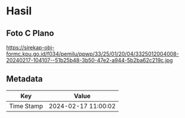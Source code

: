 # Hasil

## Foto C Plano

https://sirekap-obj-formc.kpu.go.id/f034/pemilu/ppwp/33/25/01/20/04/3325012004008-20240217-104107--51b25b48-3b50-47e2-a944-5b2ba62c219c.jpg


## Metadata

| Key        | Value               |
| ---------- | ------------------- |
| Time Stamp | 2024-02-17 11:00:02 |



